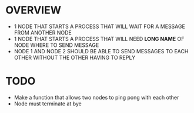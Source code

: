 # OVERVIEW
- 1 NODE THAT STARTS A PROCESS THAT WILL WAIT FOR A MESSAGE FROM ANOTHER NODE
- 1 NODE THAT STARTS A PROCESS THAT WILL NEED **LONG NAME** OF NODE WHERE TO SEND MESSAGE
- NODE 1 AND NODE 2 SHOULD BE ABLE TO SEND MESSAGES TO EACH OTHER WITHOUT THE OTHER HAVING TO REPLY

# TODO
- Make a function that allows two nodes to ping pong with each other
- Node must terminate at bye
